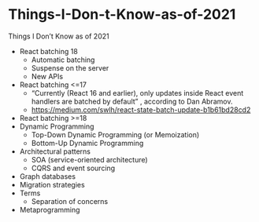 # Things-I-Don-t-Know-as-of-2021
Things I Don’t Know as of 2021

* React batching 18
  - Automatic batching
  - Suspense on the server
  - New APIs
* React batching <=17
  - “Currently (React 16 and earlier), only updates inside React event handlers are batched by default” , according to Dan Abramov.
  - https://medium.com/swlh/react-state-batch-update-b1b61bd28cd2
* React batching >=18
* Dynamic Programming
  - Top-Down Dynamic Programming (or Memoization)
  - Bottom-Up Dynamic Programming
* Architectural patterns
  - SOA (service-oriented architecture)
  - CQRS and event sourcing
* Graph databases
* Migration strategies
* Terms
  - Separation of concerns
* Metaprogramming
